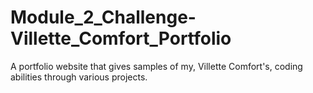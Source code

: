 # Module_2_Challenge-Villette_Comfort_Portfolio
A portfolio website that gives samples of my, Villette Comfort's, coding abilities through various projects.
